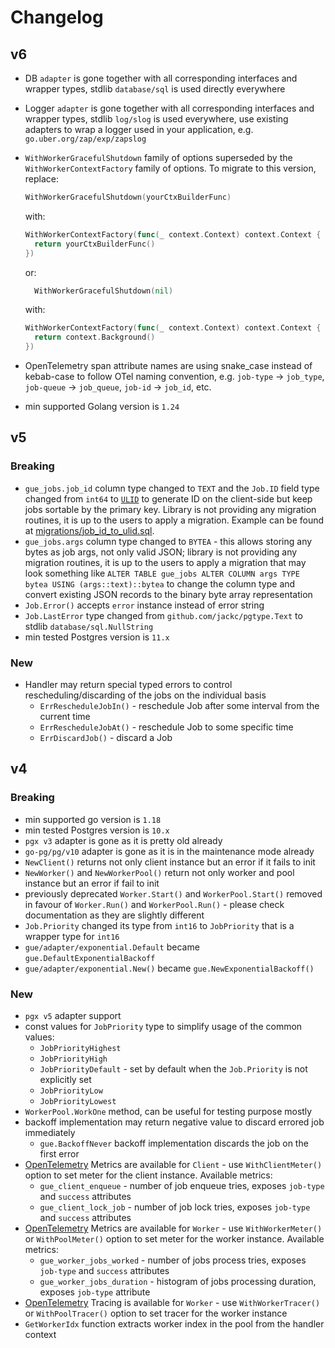 # Changelog

## v6

- DB `adapter` is gone together with all corresponding interfaces and wrapper types, stdlib `database/sql` is used
  directly everywhere
- Logger `adapter` is gone together with all corresponding interfaces and wrapper types, stdlib `log/slog` is used
  everywhere, use existing adapters to wrap a logger used in your application, e.g. `go.uber.org/zap/exp/zapslog`
- `WithWorkerGracefulShutdown` family of options superseded by the `WithWorkerContextFactory`
  family of options. To migrate to this version, replace:

  ```go
  WithWorkerGracefulShutdown(yourCtxBuilderFunc)
  ```

  with:

  ```go
  WithWorkerContextFactory(func(_ context.Context) context.Context {
    return yourCtxBuilderFunc()
  })
  ```

  or:

  ```go
    WithWorkerGracefulShutdown(nil)
  ```

  with:

  ```go
  WithWorkerContextFactory(func(_ context.Context) context.Context {
    return context.Background()
  })
  ```

- OpenTelemetry span attribute names are using snake_case instead of kebab-case to follow OTel naming convention, e.g.
  `job-type` -> `job_type`, `job-queue` -> `job_queue`, `job-id` -> `job_id`, etc.
- min supported Golang version is `1.24`

## v5

### Breaking

- `gue_jobs.job_id` column type changed to `TEXT` and the `Job.ID` field type changed from `int64`
  to [`ULID`](https://github.com/oklog/ulid) to generate ID on the client-side but keep jobs sortable by the primary
  key. Library is not providing any migration routines, it is up to the users to apply a migration. Example can be
  found at [migrations/job_id_to_ulid.sql](./migrations/job_id_to_ulid.sql).
- `gue_jobs.args` column type changed to `BYTEA` - this allows storing any bytes as job args, not only valid JSON;
  library is not providing any migration routines, it is up to the users to apply a migration that may look something
  like `ALTER TABLE gue_jobs ALTER COLUMN args TYPE bytea USING (args::text)::bytea` to change the column type and
  convert existing JSON records to the binary byte array representation
- `Job.Error()` accepts `error` instance instead of error string
- `Job.LastError` type changed from `github.com/jackc/pgtype.Text` to stdlib `database/sql.NullString`
- min tested Postgres version is `11.x`

### New

- Handler may return special typed errors to control rescheduling/discarding of the jobs on the individual basis
    - `ErrRescheduleJobIn()` - reschedule Job after some interval from the current time
    - `ErrRescheduleJobAt()` - reschedule Job to some specific time
    - `ErrDiscardJob()` - discard a Job

## v4

### Breaking

- min supported go version is `1.18`
- min tested Postgres version is `10.x`
- `pgx v3` adapter is gone as it is pretty old already
- `go-pg/pg/v10` adapter is gone as it is in the maintenance mode already
- `NewClient()` returns not only client instance but an error if it fails to init
- `NewWorker()` and `NewWorkerPool()` return not only worker and pool instance but an error if fail to init
- previously deprecated `Worker.Start()` and `WorkerPool.Start()` removed in favour of `Worker.Run()`
  and `WorkerPool.Run()` - please check documentation as they are slightly different
- `Job.Priority` changed its type from `int16` to `JobPriority` that is a wrapper type for `int16`
- `gue/adapter/exponential.Default` became `gue.DefaultExponentialBackoff`
- `gue/adapter/exponential.New()` became `gue.NewExponentialBackoff()`

### New

- `pgx v5` adapter support
- const values for `JobPriority` type to simplify usage of the common values:
    - `JobPriorityHighest`
    - `JobPriorityHigh`
    - `JobPriorityDefault` - set by default when the `Job.Priority` is not explicitly set
    - `JobPriorityLow`
    - `JobPriorityLowest`
- `WorkerPool.WorkOne` method, can be useful for testing purpose mostly
- backoff implementation may return negative value to discard errored job immediately
    - `gue.BackoffNever` backoff implementation discards the job on the first error
- [OpenTelemetry](https://github.com/open-telemetry/opentelemetry-go) Metrics are available for `Client` -
  use `WithClientMeter()` option to set meter for the client instance. Available metrics:
    - `gue_client_enqueue` - number of job enqueue tries, exposes `job-type` and `success` attributes
    - `gue_client_lock_job` - number of job lock tries, exposes `job-type` and `success` attributes
- [OpenTelemetry](https://github.com/open-telemetry/opentelemetry-go) Metrics are available for `Worker` -
  use `WithWorkerMeter()` or `WithPoolMeter()` option to set meter for the worker instance. Available metrics:
    - `gue_worker_jobs_worked` - number of jobs process tries, exposes `job-type` and `success` attributes
    - `gue_worker_jobs_duration` - histogram of jobs processing duration, exposes `job-type` attribute
- [OpenTelemetry](https://github.com/open-telemetry/opentelemetry-go) Tracing is available for `Worker` -
  use `WithWorkerTracer()` or `WithPoolTracer()` option to set tracer for the worker instance
- `GetWorkerIdx` function extracts worker index in the pool from the handler context
